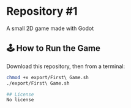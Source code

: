 
# Repository #1

A small 2D game made with Godot

## 🕹️ How to Run the Game

Download this repository, then from a terminal:

```bash
chmod +x export/First\ Game.sh
./export/First\ Game.sh

## License
No license
